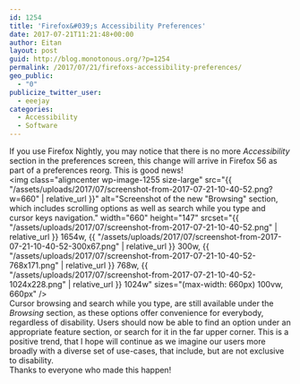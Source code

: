 ```yaml
---
id: 1254
title: 'Firefox&#039;s Accessibility Preferences'
date: 2017-07-21T11:21:48+00:00
author: Eitan
layout: post
guid: http://blog.monotonous.org/?p=1254
permalink: /2017/07/21/firefoxs-accessibility-preferences/
geo_public:
  - "0"
publicize_twitter_user:
  - eeejay
categories:
  - Accessibility
  - Software
---
```

If you use Firefox Nightly, you may notice that there is no more _Accessibility_ section in the preferences screen, this change will arrive in Firefox 56 as part of a preferences reorg. This is good news!  
<img class="aligncenter wp-image-1255 size-large" src="{{ "/assets/uploads/2017/07/screenshot-from-2017-07-21-10-40-52.png?w=660" | relative_url }}" alt="Screenshot of the new &quot;Browsing&quot; section, which includes scrolling options as well as search while you type and cursor keys navigation." width="660" height="147" srcset="{{ "/assets/uploads/2017/07/screenshot-from-2017-07-21-10-40-52.png" | relative_url }} 1654w, {{ "/assets/uploads/2017/07/screenshot-from-2017-07-21-10-40-52-300x67.png" | relative_url }} 300w, {{ "/assets/uploads/2017/07/screenshot-from-2017-07-21-10-40-52-768x171.png" | relative_url }} 768w, {{ "/assets/uploads/2017/07/screenshot-from-2017-07-21-10-40-52-1024x228.png" | relative_url }} 1024w" sizes="(max-width: 660px) 100vw, 660px" />  
Cursor browsing and search while you type, are still available under the _Browsing_ section, as these options offer convenience for everybody, regardless of disability. Users should now be able to find an option under an appropriate feature section, or search for it in the far upper corner. This is a positive trend, that I hope will continue as we imagine our users more broadly with a diverse set of use-cases, that include, but are not exclusive to disability.  
Thanks to everyone who made this happen!